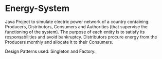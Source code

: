 # Energy-System
  Java Project to simulate electric power network of a country containing Producers, Distributors, Consumers and Authorities (that supervise the functioning of the system). The purpose of each entity is to satisfy its responsabilities and avoid bankruptcy. Distributors procure energy from the Producers monthly and allocate it to their Consumers.
  
  Design Patterns used: Singleton and Factory.
